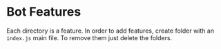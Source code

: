 Bot Features
====================

Each directory is a feature. In order to add features, create folder with an `index.js` main file. To remove them just delete the folders.
